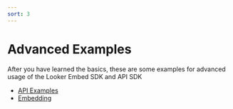 ```yaml
---
sort: 3
---
```

# Advanced Examples

After you have learned the basics, these are some examples for advanced usage of the Looker Embed SDK and API SDK 

* [API Examples](https://llooker.github.io/data_application_reference_implementation/advanced/api)
* [Embedding](https://llooker.github.io/data_application_reference_implementation/advanced/embedding)
